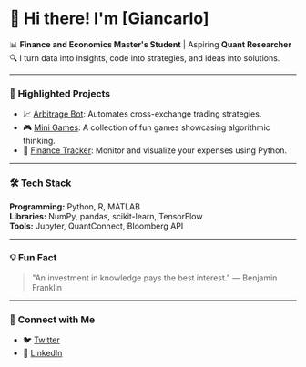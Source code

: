 # 👋 Hi there! I'm [Giancarlo]  

📊 **Finance and Economics Master's Student** | Aspiring **Quant Researcher**  
🔍 I turn data into insights, code into strategies, and ideas into solutions.

---

### 🚀 **Highlighted Projects**  
- 📈 [Arbitrage Bot](https://github.com/yourrepo): Automates cross-exchange trading strategies.  
- 🎮 [Mini Games](https://github.com/yourrepo): A collection of fun games showcasing algorithmic thinking.  
- 🧾 [Finance Tracker](https://github.com/yourrepo): Monitor and visualize your expenses using Python.  

---

### 🛠 **Tech Stack**  
**Programming:** Python, R, MATLAB  
**Libraries:** NumPy, pandas, scikit-learn, TensorFlow  
**Tools:** Jupyter, QuantConnect, Bloomberg API  

---

### 💡 **Fun Fact**  
> "An investment in knowledge pays the best interest." — Benjamin Franklin  

---

### 💬 **Connect with Me**  
- 🐦 [Twitter](https://twitter.com/yourhandle)  
- 💼 [LinkedIn](https://linkedin.com/in/yourhandle)  
<!--
**giancarlonan/giancarlonan** is a ✨ _special_ ✨ repository because its `README.md` (this file) appears on your GitHub profile.

Here are some ideas to get you started:

- 🔭 I’m currently working on ...
- 🌱 I’m currently learning ...
- 👯 I’m looking to collaborate on ...
- 🤔 I’m looking for help with ...
- 💬 Ask me about ...
- 📫 How to reach me: ...
- 😄 Pronouns: ...
- ⚡ Fun fact: ...
-->
